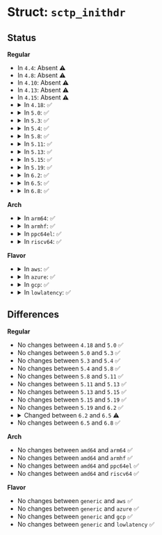 # Struct: <code>sctp_inithdr</code>

## Status
<b>Regular</b>
<ul>
<li>
In <code>4.4</code>: Absent ⚠️
</li>
<li>
In <code>4.8</code>: Absent ⚠️
</li>
<li>
In <code>4.10</code>: Absent ⚠️
</li>
<li>
In <code>4.13</code>: Absent ⚠️
</li>
<li>
In <code>4.15</code>: Absent ⚠️
</li>
<li>
<details>
<summary>In <code>4.18</code>: ✅</summary>

```c
struct sctp_inithdr {
    __be32 init_tag;
    __be32 a_rwnd;
    __be16 num_outbound_streams;
    __be16 num_inbound_streams;
    __be32 initial_tsn;
    __u8 params[0];
};
```
</details>
</li>
<li>
<details>
<summary>In <code>5.0</code>: ✅</summary>

```c
struct sctp_inithdr {
    __be32 init_tag;
    __be32 a_rwnd;
    __be16 num_outbound_streams;
    __be16 num_inbound_streams;
    __be32 initial_tsn;
    __u8 params[0];
};
```
</details>
</li>
<li>
<details>
<summary>In <code>5.3</code>: ✅</summary>

```c
struct sctp_inithdr {
    __be32 init_tag;
    __be32 a_rwnd;
    __be16 num_outbound_streams;
    __be16 num_inbound_streams;
    __be32 initial_tsn;
    __u8 params[0];
};
```
</details>
</li>
<li>
<details>
<summary>In <code>5.4</code>: ✅</summary>

```c
struct sctp_inithdr {
    __be32 init_tag;
    __be32 a_rwnd;
    __be16 num_outbound_streams;
    __be16 num_inbound_streams;
    __be32 initial_tsn;
    __u8 params[0];
};
```
</details>
</li>
<li>
<details>
<summary>In <code>5.8</code>: ✅</summary>

```c
struct sctp_inithdr {
    __be32 init_tag;
    __be32 a_rwnd;
    __be16 num_outbound_streams;
    __be16 num_inbound_streams;
    __be32 initial_tsn;
    __u8 params[0];
};
```
</details>
</li>
<li>
<details>
<summary>In <code>5.11</code>: ✅</summary>

```c
struct sctp_inithdr {
    __be32 init_tag;
    __be32 a_rwnd;
    __be16 num_outbound_streams;
    __be16 num_inbound_streams;
    __be32 initial_tsn;
    __u8 params[0];
};
```
</details>
</li>
<li>
<details>
<summary>In <code>5.13</code>: ✅</summary>

```c
struct sctp_inithdr {
    __be32 init_tag;
    __be32 a_rwnd;
    __be16 num_outbound_streams;
    __be16 num_inbound_streams;
    __be32 initial_tsn;
    __u8 params[0];
};
```
</details>
</li>
<li>
<details>
<summary>In <code>5.15</code>: ✅</summary>

```c
struct sctp_inithdr {
    __be32 init_tag;
    __be32 a_rwnd;
    __be16 num_outbound_streams;
    __be16 num_inbound_streams;
    __be32 initial_tsn;
    __u8 params[0];
};
```
</details>
</li>
<li>
<details>
<summary>In <code>5.19</code>: ✅</summary>

```c
struct sctp_inithdr {
    __be32 init_tag;
    __be32 a_rwnd;
    __be16 num_outbound_streams;
    __be16 num_inbound_streams;
    __be32 initial_tsn;
    __u8 params[0];
};
```
</details>
</li>
<li>
<details>
<summary>In <code>6.2</code>: ✅</summary>

```c
struct sctp_inithdr {
    __be32 init_tag;
    __be32 a_rwnd;
    __be16 num_outbound_streams;
    __be16 num_inbound_streams;
    __be32 initial_tsn;
    __u8 params[0];
};
```
</details>
</li>
<li>
<details>
<summary>In <code>6.5</code>: ✅</summary>

```c
struct sctp_inithdr {
    __be32 init_tag;
    __be32 a_rwnd;
    __be16 num_outbound_streams;
    __be16 num_inbound_streams;
    __be32 initial_tsn;
};
```
</details>
</li>
<li>
<details>
<summary>In <code>6.8</code>: ✅</summary>

```c
struct sctp_inithdr {
    __be32 init_tag;
    __be32 a_rwnd;
    __be16 num_outbound_streams;
    __be16 num_inbound_streams;
    __be32 initial_tsn;
};
```
</details>
</li>
</ul>
<b>Arch</b>
<ul>
<li>
<details>
<summary>In <code>arm64</code>: ✅</summary>

```c
struct sctp_inithdr {
    __be32 init_tag;
    __be32 a_rwnd;
    __be16 num_outbound_streams;
    __be16 num_inbound_streams;
    __be32 initial_tsn;
    __u8 params[0];
};
```
</details>
</li>
<li>
<details>
<summary>In <code>armhf</code>: ✅</summary>

```c
struct sctp_inithdr {
    __be32 init_tag;
    __be32 a_rwnd;
    __be16 num_outbound_streams;
    __be16 num_inbound_streams;
    __be32 initial_tsn;
    __u8 params[0];
};
```
</details>
</li>
<li>
<details>
<summary>In <code>ppc64el</code>: ✅</summary>

```c
struct sctp_inithdr {
    __be32 init_tag;
    __be32 a_rwnd;
    __be16 num_outbound_streams;
    __be16 num_inbound_streams;
    __be32 initial_tsn;
    __u8 params[0];
};
```
</details>
</li>
<li>
<details>
<summary>In <code>riscv64</code>: ✅</summary>

```c
struct sctp_inithdr {
    __be32 init_tag;
    __be32 a_rwnd;
    __be16 num_outbound_streams;
    __be16 num_inbound_streams;
    __be32 initial_tsn;
    __u8 params[0];
};
```
</details>
</li>
</ul>
<b>Flavor</b>
<ul>
<li>
<details>
<summary>In <code>aws</code>: ✅</summary>

```c
struct sctp_inithdr {
    __be32 init_tag;
    __be32 a_rwnd;
    __be16 num_outbound_streams;
    __be16 num_inbound_streams;
    __be32 initial_tsn;
    __u8 params[0];
};
```
</details>
</li>
<li>
<details>
<summary>In <code>azure</code>: ✅</summary>

```c
struct sctp_inithdr {
    __be32 init_tag;
    __be32 a_rwnd;
    __be16 num_outbound_streams;
    __be16 num_inbound_streams;
    __be32 initial_tsn;
    __u8 params[0];
};
```
</details>
</li>
<li>
<details>
<summary>In <code>gcp</code>: ✅</summary>

```c
struct sctp_inithdr {
    __be32 init_tag;
    __be32 a_rwnd;
    __be16 num_outbound_streams;
    __be16 num_inbound_streams;
    __be32 initial_tsn;
    __u8 params[0];
};
```
</details>
</li>
<li>
<details>
<summary>In <code>lowlatency</code>: ✅</summary>

```c
struct sctp_inithdr {
    __be32 init_tag;
    __be32 a_rwnd;
    __be16 num_outbound_streams;
    __be16 num_inbound_streams;
    __be32 initial_tsn;
    __u8 params[0];
};
```
</details>
</li>
</ul>

## Differences
<b>Regular</b>
<ul>
<li>
No changes between <code>4.18</code> and <code>5.0</code> ✅
</li>
<li>
No changes between <code>5.0</code> and <code>5.3</code> ✅
</li>
<li>
No changes between <code>5.3</code> and <code>5.4</code> ✅
</li>
<li>
No changes between <code>5.4</code> and <code>5.8</code> ✅
</li>
<li>
No changes between <code>5.8</code> and <code>5.11</code> ✅
</li>
<li>
No changes between <code>5.11</code> and <code>5.13</code> ✅
</li>
<li>
No changes between <code>5.13</code> and <code>5.15</code> ✅
</li>
<li>
No changes between <code>5.15</code> and <code>5.19</code> ✅
</li>
<li>
No changes between <code>5.19</code> and <code>6.2</code> ✅
</li>
<li>
<details>
<summary>Changed between <code>6.2</code> and <code>6.5</code> ⚠️</summary>
<ul>
<li>
<b>Field removed. </b>
<code>__u8 params[0]</code>
</li>
</ul>
</details>
</li>
<li>
No changes between <code>6.5</code> and <code>6.8</code> ✅
</li>
</ul>
<b>Arch</b>
<ul>
<li>
No changes between <code>amd64</code> and <code>arm64</code> ✅
</li>
<li>
No changes between <code>amd64</code> and <code>armhf</code> ✅
</li>
<li>
No changes between <code>amd64</code> and <code>ppc64el</code> ✅
</li>
<li>
No changes between <code>amd64</code> and <code>riscv64</code> ✅
</li>
</ul>
<b>Flavor</b>
<ul>
<li>
No changes between <code>generic</code> and <code>aws</code> ✅
</li>
<li>
No changes between <code>generic</code> and <code>azure</code> ✅
</li>
<li>
No changes between <code>generic</code> and <code>gcp</code> ✅
</li>
<li>
No changes between <code>generic</code> and <code>lowlatency</code> ✅
</li>
</ul>
